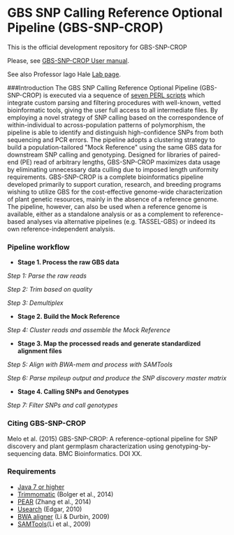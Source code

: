 # GBS SNP Calling Reference Optional Pipeline (GBS-SNP-CROP)

This is the official development repository for GBS-SNP-CROP

Please, see [GBS-SNP-CROP User manual][1].

See also Professor Iago Hale [Lab page][2].

###Introduction
The GBS SNP Calling Reference Optional Pipeline (GBS-SNP-CROP) is executed via a sequence of [seven PERL scripts][3] which integrate custom parsing and filtering procedures with well-known, vetted bioinformatic tools, giving the user full access to all intermediate files. By employing a novel strategy of SNP calling based on the correspondence of within-individual to across-population patterns of polymorphism, the pipeline is able to identify and distinguish high-confidence SNPs from both sequencing and PCR errors. The pipeline adopts a clustering strategy to build a population-tailored "Mock Reference" using the same GBS data for downstream SNP calling and genotyping. Designed for libraries of paired-end (PE) read of arbitrary lengths, GBS-SNP-CROP maximizes data usage by eliminating unnecessary data culling due to imposed length uniformity requirements. GBS-SNP-CROP is a complete bioinformatics pipeline developed primarily to support curation, research, and breeding programs wishing to utilize GBS for the cost-effective genome-wide characterization of plant genetic resources, mainly in the absence of a reference genome. The pipeline, however, can also be used when a reference genome is available, either as a standalone analysis or as a complement to reference-based analyses via alternative pipelines (e.g. TASSEL-GBS) or indeed its own reference-independent analysis.

### Pipeline workflow
* **Stage 1. Process the raw GBS data**

*Step 1: Parse the raw reads*

*Step 2: Trim based on quality* 

*Step 3: Demultiplex*

* **Stage 2. Build the Mock Reference** 

*Step 4: Cluster reads and assemble the Mock Reference*

* **Stage 3. Map the processed reads and generate standardized alignment files**

*Step 5: Align with BWA-mem and process with SAMTools*

*Step 6: Parse mpileup output and produce the SNP discovery master matrix*

* **Stage 4. Calling SNPs and Genotypes**

*Step 7: Filter SNPs and call genotypes*

### Citing GBS-SNP-CROP
Melo et al. (2015) GBS-SNP-CROP: A reference-optional pipeline for SNP discovery and plant germplasm characterization using genotyping-by-sequencing data. BMC Bioinformatics. DOI XX.

### Requirements
* [Java 7 or higher][4]
* [Trimmomatic][5] (Bolger et al., 2014)
* [PEAR][6] (Zhang et al., 2014)
* [Usearch][7] (Edgar, 2010)
* [BWA aligner][8] (Li & Durbin, 2009)
* [SAMTools][9](Li et al., 2009)

[1]:https://github.com/halelab/GBS-SNP-CROP/blob/master/GBS-SNP-CROP-User-Manual-v1.0.pdf
[2]:http://www.halelab.org
[3]:https://github.com/halelab/GBS-SNP-CROP/tree/master/GBS-SNP-CROP-scripts
[4]:https://www.java.com/en/
[5]:http://www.usadellab.org/cms/?page=trimmomatic
[6]:http://sco.h-its.org/exelixis/web/software/pear/
[7]: http://www.drive5.com/usearch/
[8]:http://bio-bwa.sourceforge.net
[9]:http://samtools.sourceforge.net


